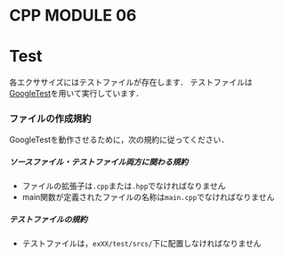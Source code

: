 # CPP MODULE 06

# Test
各エクササイズにはテストファイルが存在します．
テストファイルは[GoogleTest](https://google.github.io/googletest/)を用いて実行しています．

### ファイルの作成規約
GoogleTestを動作させるために，次の規約に従ってください．
##### ソースファイル・テストファイル両方に関わる規約
- ファイルの拡張子は`.cpp`または`.hpp`でなければなりません
- main関数が定義されたファイルの名称は`main.cpp`でなければなりません
##### テストファイルの規約
- テストファイルは，`exXX/test/srcs/`下に配置しなければなりません
